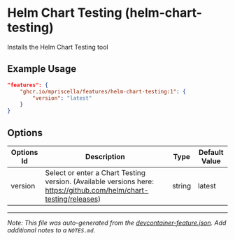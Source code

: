
# Helm Chart Testing (helm-chart-testing)

Installs the Helm Chart Testing tool

## Example Usage

```json
"features": {
    "ghcr.io/mpriscella/features/helm-chart-testing:1": {
        "version": "latest"
    }
}
```

## Options

| Options Id | Description | Type | Default Value |
|-----|-----|-----|-----|
| version | Select or enter a Chart Testing version. (Available versions here: https://github.com/helm/chart-testing/releases) | string | latest |



---

_Note: This file was auto-generated from the [devcontainer-feature.json](https://github.com/mpriscella/features/blob/main/src/helm-chart-testing/devcontainer-feature.json).  Add additional notes to a `NOTES.md`._
